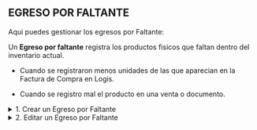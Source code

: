 ## **EGRESO POR FALTANTE**

Aqui puedes gestionar los egresos por Faltante:  

Un **Egreso por faltante** registra los productos fisicos que faltan dentro del inventario actual.  

- Cuando se registraron menos unidades de las que aparecian en la Factura de Compra en Logis.  

- Cuando se registro mal el producto en una venta o documento.  

<details><summary class="text-primary">1. Crear un Egreso por Faltante</summary>
        <p>1.1 En la esquina inferior derecha, haz clic en el <b>Boton + Rojo</b></p>
        <p>1.2 Selecciona el <b>Vendedor</b> responsable.</p>
        <p>1.3 Selecciona el <b>Almacén</b> al que pertenece el producto a registar.</p>
        <p>1.4 Agrega el producto o los productos que aparecen como faltantes.</p>
</details>

<details><summary class="text-primary">2. Editar un Egreso por Faltante</summary>
        <p>2.1 Haz clic derecho sobre el Egreso y selecciona <b>Editar</b>.</p>
        <p>2.2 Edita los campos necesarios (Almacén y Producto(s)).</p>
        <p>2.3 Haz clic en <b>Guardar</b>.</p>
</details>